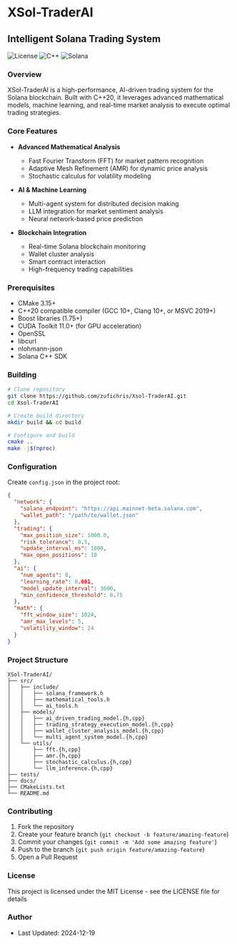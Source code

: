 # XSol-TraderAI

## Intelligent Solana Trading System

![License](https://img.shields.io/badge/license-MIT-blue.svg)
![C++](https://img.shields.io/badge/C++-20-blue.svg)
![Solana](https://img.shields.io/badge/Solana-SDK-green.svg)

### Overview

XSol-TraderAI is a high-performance, AI-driven trading system for the Solana blockchain. Built with C++20, it leverages advanced mathematical models, machine learning, and real-time market analysis to execute optimal trading strategies.

### Core Features

- **Advanced Mathematical Analysis**

  - Fast Fourier Transform (FFT) for market pattern recognition
  - Adaptive Mesh Refinement (AMR) for dynamic price analysis
  - Stochastic calculus for volatility modeling

- **AI & Machine Learning**

  - Multi-agent system for distributed decision making
  - LLM integration for market sentiment analysis
  - Neural network-based price prediction

- **Blockchain Integration**
  - Real-time Solana blockchain monitoring
  - Wallet cluster analysis
  - Smart contract interaction
  - High-frequency trading capabilities

### Prerequisites

- CMake 3.15+
- C++20 compatible compiler (GCC 10+, Clang 10+, or MSVC 2019+)
- Boost libraries (1.75+)
- CUDA Toolkit 11.0+ (for GPU acceleration)
- OpenSSL
- libcurl
- nlohmann-json
- Solana C++ SDK

### Building

```bash
# Clone repository
git clone https://github.com/zufichris/Xsol-TraderAI.git
cd Xsol-TraderAI

# Create build directory
mkdir build && cd build

# Configure and build
cmake ..
make -j$(nproc)
```

### Configuration

Create `config.json` in the project root:

```json
{
  "network": {
    "solana_endpoint": "https://api.mainnet-beta.solana.com",
    "wallet_path": "/path/to/wallet.json"
  },
  "trading": {
    "max_position_size": 1000.0,
    "risk_tolerance": 0.5,
    "update_interval_ms": 1000,
    "max_open_positions": 10
  },
  "ai": {
    "num_agents": 8,
    "learning_rate": 0.001,
    "model_update_interval": 3600,
    "min_confidence_threshold": 0.75
  },
  "math": {
    "fft_window_size": 1024,
    "amr_max_levels": 5,
    "volatility_window": 24
  }
}
```

### Project Structure

```
XSol-TraderAI/
├── src/
│   ├── include/
│   │   ├── solana_framework.h
│   │   ├── mathematical_tools.h
│   │   └── ai_tools.h
│   ├── models/
│   │   ├── ai_driven_trading_model.{h,cpp}
│   │   ├── trading_strategy_execution_model.{h,cpp}
│   │   ├── wallet_cluster_analysis_model.{h,cpp}
│   │   └── multi_agent_system_model.{h,cpp}
│   └── utils/
│       ├── fft.{h,cpp}
│       ├── amr.{h,cpp}
│       ├── stochastic_calculus.{h,cpp}
│       └── llm_inference.{h,cpp}
├── tests/
├── docs/
├── CMakeLists.txt
└── README.md
```

### Contributing

1. Fork the repository
2. Create your feature branch (`git checkout -b feature/amazing-feature`)
3. Commit your changes (`git commit -m 'Add some amazing feature'`)
4. Push to the branch (`git push origin feature/amazing-feature`)
5. Open a Pull Request

### License

This project is licensed under the MIT License - see the LICENSE file for details

### Author

- Last Updated: 2024-12-19
